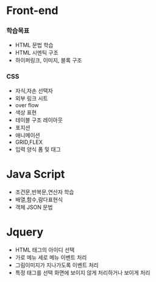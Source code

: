 # Front-end #
### 학습목표 ###
- HTML 문법 학습
- HTML 시멘틱 구조
- 하이퍼링크, 이미지, 블록 구조
### CSS ###
- 자식,자손 선택자
- 외부 링크 시트
- over flow
- 색상 표현
- 테이블 구조 레이아웃
- 포지션
- 애니메이션
- GRID,FLEX
- 입력 양식 폼 및 태그
# Java Script #
- 조건문,반복문,연산자 학습
- 배열,함수,람다표현식
- 객체 JSON 문법
# Jquery #
- HTML 태그의 아이디 선택
- 가로 메뉴 세로 메뉴 이벤트 처리
- 그림이미지가 지나가도록 이벤트 처리
- 특정 태그를 선택 화면에 보이지 않게 처리하거나 보이게 처리

